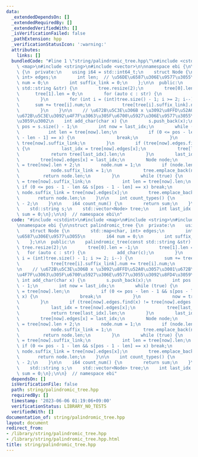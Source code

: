 ```yaml
---
data:
  _extendedDependsOn: []
  _extendedRequiredBy: []
  _extendedVerifiedWith: []
  _isVerificationFailed: false
  _pathExtension: hpp
  _verificationStatusIcon: ':warning:'
  attributes:
    links: []
  bundledCode: "#line 1 \"string/palindromic_tree.hpp\"\n#include <cstdint>\n#include\
    \ <map>\n#include <string>\n#include <vector>\n\nnamespace ebi {\n\nstruct palindromic_tree\
    \ {\n  private:\n    using i64 = std::int64_t;\n    struct Node {\n        std::map<char,\
    \ int> edges;\n        int len;  // \u56DE\u6587\u306E\u9577\u3055\n        i64\
    \ num = 0;\n        int suffix_link = 0;\n    };\n\n  public:\n    palindromic_tree(const\
    \ std::string &str) {\n        tree.resize(2);\n        tree[0].len = -1;\n  \
    \      tree[1].len = 0;\n        for (auto c : str) {\n            add_char(c);\n\
    \        }\n        for (int i = (int)tree.size() - 1; i >= 2; i--) {\n      \
    \      sum += tree[i].num;\n            tree[tree[i].suffix_link].num += tree[i].num;\n\
    \        }\n    }\n\n    // \u672B\u5C3E\u306B x \u3092\u8FFD\u52A0\u3057\u3001\
    \u672B\u5C3E\u3092\u4F7F\u3063\u305F\u6700\u5927\u306E\u9577\u3055\u3092\u8FD4\
    \u3059\u3002\n    int add_char(char x) {\n        s.push_back(x);\n        int\
    \ pos = s.size() - 1;\n        int now = last_idx;\n        while (true) {\n \
    \           int len = tree[now].len;\n            if (0 <= pos - len - 1 && s[pos\
    \ - len - 1] == x) {\n                break;\n            }\n            now =\
    \ tree[now].suffix_link;\n        }\n        if (tree[now].edges.find(x) != tree[now].edges.end())\
    \ {\n            last_idx = tree[now].edges[x];\n            tree[last_idx].num++;\n\
    \            return tree[last_idx].len;\n        }\n        last_idx = tree.size();\n\
    \        tree[now].edges[x] = last_idx;\n        Node node;\n        node.len\
    \ = tree[now].len + 2;\n        node.num = 1;\n        if (node.len == 1) {\n\
    \            node.suffix_link = 1;\n            tree.emplace_back(node);\n   \
    \         return node.len;\n        }\n        while (true) {\n            now\
    \ = tree[now].suffix_link;\n            int len = tree[now].len;\n           \
    \ if (0 <= pos - 1 - len && s[pos - 1 - len] == x) break;\n        }\n       \
    \ node.suffix_link = tree[now].edges[x];\n        tree.emplace_back(node);\n \
    \       return node.len;\n    }\n\n    int count_types() {\n        return (int)tree.size()\
    \ - 2;\n    }\n\n    i64 count_num() {\n        return sum;\n    }\n\n  private:\n\
    \    std::string s;\n    std::vector<Node> tree;\n    int last_idx = 1;\n    i64\
    \ sum = 0;\n};\n\n}  // namespace ebi\n"
  code: "#include <cstdint>\n#include <map>\n#include <string>\n#include <vector>\n\
    \nnamespace ebi {\n\nstruct palindromic_tree {\n  private:\n    using i64 = std::int64_t;\n\
    \    struct Node {\n        std::map<char, int> edges;\n        int len;  // \u56DE\
    \u6587\u306E\u9577\u3055\n        i64 num = 0;\n        int suffix_link = 0;\n\
    \    };\n\n  public:\n    palindromic_tree(const std::string &str) {\n       \
    \ tree.resize(2);\n        tree[0].len = -1;\n        tree[1].len = 0;\n     \
    \   for (auto c : str) {\n            add_char(c);\n        }\n        for (int\
    \ i = (int)tree.size() - 1; i >= 2; i--) {\n            sum += tree[i].num;\n\
    \            tree[tree[i].suffix_link].num += tree[i].num;\n        }\n    }\n\
    \n    // \u672B\u5C3E\u306B x \u3092\u8FFD\u52A0\u3057\u3001\u672B\u5C3E\u3092\
    \u4F7F\u3063\u305F\u6700\u5927\u306E\u9577\u3055\u3092\u8FD4\u3059\u3002\n   \
    \ int add_char(char x) {\n        s.push_back(x);\n        int pos = s.size()\
    \ - 1;\n        int now = last_idx;\n        while (true) {\n            int len\
    \ = tree[now].len;\n            if (0 <= pos - len - 1 && s[pos - len - 1] ==\
    \ x) {\n                break;\n            }\n            now = tree[now].suffix_link;\n\
    \        }\n        if (tree[now].edges.find(x) != tree[now].edges.end()) {\n\
    \            last_idx = tree[now].edges[x];\n            tree[last_idx].num++;\n\
    \            return tree[last_idx].len;\n        }\n        last_idx = tree.size();\n\
    \        tree[now].edges[x] = last_idx;\n        Node node;\n        node.len\
    \ = tree[now].len + 2;\n        node.num = 1;\n        if (node.len == 1) {\n\
    \            node.suffix_link = 1;\n            tree.emplace_back(node);\n   \
    \         return node.len;\n        }\n        while (true) {\n            now\
    \ = tree[now].suffix_link;\n            int len = tree[now].len;\n           \
    \ if (0 <= pos - 1 - len && s[pos - 1 - len] == x) break;\n        }\n       \
    \ node.suffix_link = tree[now].edges[x];\n        tree.emplace_back(node);\n \
    \       return node.len;\n    }\n\n    int count_types() {\n        return (int)tree.size()\
    \ - 2;\n    }\n\n    i64 count_num() {\n        return sum;\n    }\n\n  private:\n\
    \    std::string s;\n    std::vector<Node> tree;\n    int last_idx = 1;\n    i64\
    \ sum = 0;\n};\n\n}  // namespace ebi"
  dependsOn: []
  isVerificationFile: false
  path: string/palindromic_tree.hpp
  requiredBy: []
  timestamp: '2023-06-06 01:19:06+09:00'
  verificationStatus: LIBRARY_NO_TESTS
  verifiedWith: []
documentation_of: string/palindromic_tree.hpp
layout: document
redirect_from:
- /library/string/palindromic_tree.hpp
- /library/string/palindromic_tree.hpp.html
title: string/palindromic_tree.hpp
---
```

